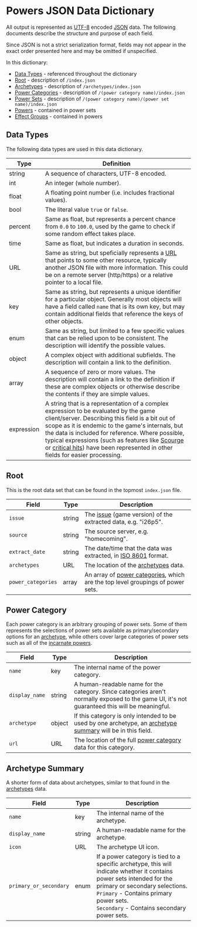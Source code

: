 # Powers JSON Data Dictionary

All output is represented as [UTF-8](https://en.wikipedia.org/wiki/UTF-8) encoded [JSON](https://www.json.org/) data. The following documents describe the structure and purpose of each field.

Since JSON is not a strict serialization format, fields may not appear in the exact order presented here and may be omitted if unspecified.

In this dictionary:

* [Data Types](#data-types) - referenced throughout the dictionary
* [Root](#root) - description of `/index.json`
* [Archetypes](archetypes.md) - description of `/archetypes/index.json`
* [Power Categories](powercats.md) - description of `/(power category name)/index.json`
* [Power Sets](powersets.md) - description of  `/(power category name)/(power set name)/index.json`
* [Powers](powers.md) - contained in power sets
* [Effect Groups](effectgroups.md) - contained in powers

## Data Types

The following data types are used in this data dictionary.

| Type | Definition |
| --- | --- |
| string | A sequence of characters, UTF-8 encoded. |
| int | An integer (whole number). |
| float | A floating point number (i.e. includes fractional values). |
| bool | The literal value `true` or `false`. |
| percent | Same as float, but represents a percent chance from `0.0` to `100.0`, used by the game to check if some random effect takes place. |
| time | Same as float, but indicates a duration in seconds. |
| URL | Same as string, but speficially represents a [URL](https://en.wikipedia.org/wiki/URL) that points to some other resource, typically another JSON file with more information. This could be on a remote server (http/https) or a relative pointer to a local file. | 
| key | Same as string, but represents a unique identifier for a particular object. Generally most objects will have a field called `name` that is its own key, but may contain additional fields that reference the keys of other objects. |
| enum | Same as string, but limited to a few specific values that can be relied upon to be consistent. The description will identify the possible values. |
| object | A complex object with additional subfields. The description will contain a link to the definition. |
| array | A sequence of zero or more values. The description will contain a link to the definition if these are complex objects or otherwise describe the contents if they are simple values. |
| expression | A string that is a representation of a complex expression to be evaluated by the game client/server. Describing this field is a bit out of scope as it is endemic to the game's internals, but the data is included for reference. Where possible, typical expressions (such as features like [Scourge](https://paragonwiki.com/wiki/Scourge) or [critical hits](https://paragonwiki.com/wiki/Inherent_Powers#Critical_Hit)) have been represented in other fields for easier processing. |

## Root

This is the root data set that can be found in the topmost `index.json` file.

| Field | Type | Description |
| --- | --- | --- |
| `issue` | string | The [issue](https://paragonwiki.com/wiki/Issues) (game version) of the extracted data, e.g. "i26p5". |
| `source` | string | The source server, e.g. "homecoming". |
| `extract_date` | string | The date/time that the data was extracted, in [ISO 8601](https://en.wikipedia.org/wiki/ISO_8601) format. |
| `archetypes` | URL | The location of the [archetypes](archetypes.md) data. |
| `power_categories` | array | An array of [power categories](#power-category), which are the top level groupings of power sets. |

## Power Category

Each power category is an arbitrary grouping of power sets. Some of them represents the selections of power sets available as primary/secondary options for an [archetype](https://paragonwiki.com/wiki/Archetypes), while others cover large categories of power sets such as all of the [incarnate powers](https://paragonwiki.com/wiki/Incarnate_System).

| Field | Type | Description |
| --- | --- | --- |
| `name` | key | The internal name of the power category. |
| `display_name` | string | A human-readable name for the category. Since categories aren't normally exposed to the game UI, it's not guaranteed this will be meaningful. |
| `archetype` | object | If this category is only intended to be used by one archetype, an [archetype summary](#archetype-summary) will be in this field. |
| `url` | URL | The location of the full [power category](powercats.md) data for this category. |

## Archetype Summary

A shorter form of data about archetypes, similar to that found in the [archetypes](archetypes.md) data.

| Field | Type | Description |
| --- | --- | --- |
| `name` | key | The internal name of the archetype. |
| `display_name` | string | A human-readable name for the archetype. |
| `icon` | URL | The archetype UI icon. |
| `primary_or_secondary` | enum | If a power category is tied to a specific archetype, this will indicate whether it contains power sets intended for the primary or secondary selections. <br> `Primary` - Contains primary power sets. <br> `Secondary` - Contains secondary power sets. |
